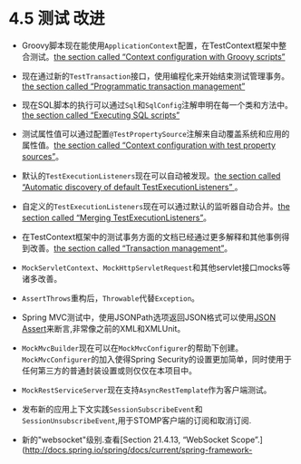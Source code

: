 4.5 测试 改进
========

* Groovy脚本现在能使用`ApplicationContext`配置，在TestContext框架中整合测试。[the section called “Context configuration with Groovy scripts”](http://docs.spring.io/spring/docs/current/spring-framework-reference/htmlsingle/#testcontext-ctx-management-groovy)
* 现在通过新的`TestTransaction`接口，使用编程化来开始结束测试管理事务。[the section called “Programmatic transaction management”](http://docs.spring.io/spring/docs/current/spring-framework-reference/htmlsingle/#testcontext-tx-programmatic-tx-mgt)
* 现在SQL脚本的执行可以通过`Sql`和`SqlConfig`注解申明在每一个类和方法中。[the section called “Executing SQL scripts”](http://docs.spring.io/spring/docs/current/spring-framework-reference/htmlsingle/#testcontext-executing-sql)
* 测试属性值可以通过配置`@TestPropertySource`注解来自动覆盖系统和应用的属性值。[the section called “Context configuration with test property sources”](http://docs.spring.io/spring/docs/current/spring-framework-reference/htmlsingle/#testcontext-ctx-management-property-sources)。
* 默认的`TestExecutionListeners`现在可以自动被发现。[the section called “Automatic discovery of default TestExecutionListeners” ](http://docs.spring.io/spring/docs/current/spring-framework-reference/htmlsingle/#testcontext-tel-config-automatic-discovery)。
* 自定义的`TestExecutionListeners`现在可以通过默认的监听器自动合并。[the section called “Merging TestExecutionListeners”](http://docs.spring.io/spring/docs/current/spring-framework-reference/htmlsingle/#testcontext-tel-config-merging)。 
* 在TestContext框架中的测试事务方面的文档已经通过更多解释和其他事例得到改善。[the section called “Transaction management”](http://docs.spring.io/spring/docs/current/spring-framework-reference/htmlsingle/#testcontext-tx)。 
* `MockServletContext`、`MockHttpServletRequest`和其他servlet接口mocks等诸多改善。
* `AssertThrows`重构后，`Throwable`代替`Exception`。
* Spring MVC测试中，使用JSONPath选项返回JSON格式可以使用[JSON Assert](https://github.com/skyscreamer/JSONassert)来断言,非常像之前的XML和XMLUnit。
* `MockMvcBuilder`现在可以在`MockMvcConfigurer`的帮助下创建。`MockMvcConfigurer`的加入使得Spring Security的设置更加简单，同时使用于任何第三方的普通封装设置或则仅仅在本项目中。
* `MockRestServiceServer`现在支持`AsyncRestTemplate`作为客户端测试。



* 发布新的应用上下文实践`SessionSubscribeEvent`和
`SessionUnsubscribeEvent`,用于STOMP客户端的订阅和取消订阅.
* 新的"websocket"级别.查看[Section 21.4.13, “WebSocket Scope”.](http://docs.spring.io/spring/docs/current/spring-framework-
